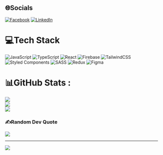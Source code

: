 
## 🌐Socials
[![Facebook](https://img.shields.io/badge/Facebook-%231877F2.svg?logo=Facebook&logoColor=white)](https://www.facebook.com/knkhggg/) [![LinkedIn](https://img.shields.io/badge/LinkedIn-%230077B5.svg?logo=linkedin&logoColor=white)](https://www.linkedin.com/in/khang-tran-bb4889237/) 

# 💻Tech Stack
![JavaScript](https://img.shields.io/badge/javascript-%23323330.svg?style=for-the-badge&logo=javascript&logoColor=%23F7DF1E) ![TypeScript](https://img.shields.io/badge/typescript-%23007ACC.svg?style=for-the-badge&logo=typescript&logoColor=white) ![React](https://img.shields.io/badge/react-%2320232a.svg?style=for-the-badge&logo=react&logoColor=%2361DAFB) ![Firebase](https://img.shields.io/badge/firebase-%23039BE5.svg?style=for-the-badge&logo=firebase) ![TailwindCSS](https://img.shields.io/badge/tailwindcss-%2338B2AC.svg?style=for-the-badge&logo=tailwind-css&logoColor=white) ![Styled Components](https://img.shields.io/badge/styled--components-DB7093?style=for-the-badge&logo=styled-components&logoColor=white) ![SASS](https://img.shields.io/badge/SASS-hotpink.svg?style=for-the-badge&logo=SASS&logoColor=white) ![Redux](https://img.shields.io/badge/redux-%23593d88.svg?style=for-the-badge&logo=redux&logoColor=white) 	![Figma](https://img.shields.io/badge/figma-%23F24E1E.svg?style=for-the-badge&logo=figma&logoColor=white)
# 📊GitHub Stats :
![](https://github-readme-stats.vercel.app/api?username=khangtran2210&theme=blueberry&hide_border=true&include_all_commits=true&count_private=true)<br/>
![](https://github-readme-streak-stats.herokuapp.com/?user=khangtran2210&theme=blueberry&hide_border=true)<br/>
![](https://github-readme-stats.vercel.app/api/top-langs/?username=khangtran2210&theme=blueberry&hide_border=true&include_all_commits=true&count_private=true&layout=compact)

### ✍️Random Dev Quote
![](https://quotes-github-readme.vercel.app/api?type=vetical&theme=tokyonight)


---
[![](https://visitcount.itsvg.in/api?id=khangtran2210&icon=7&color=10)](https://visitcount.itsvg.in)
